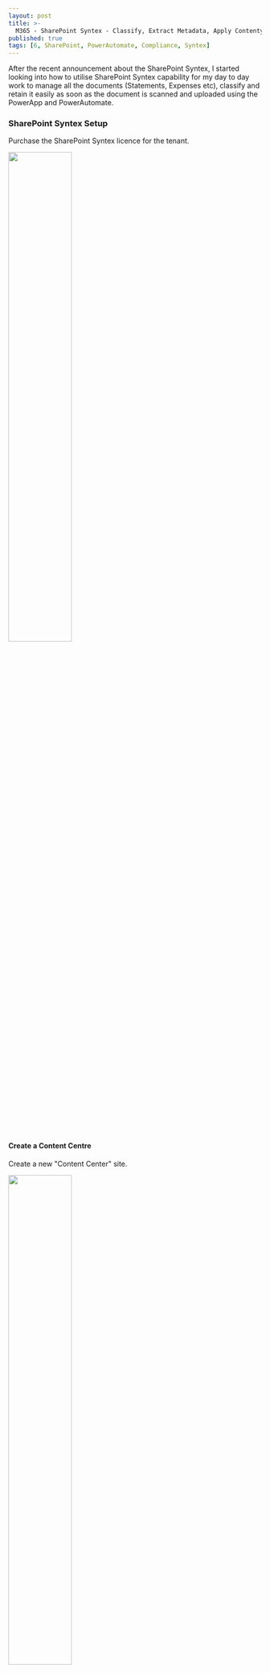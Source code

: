 ```yaml
---
layout: post
title: >-
  M365 - SharePoint Syntex - Classify, Extract Metadata, Apply Contentype and Retain documents automatically uploaded using PowerApp and PowerAutomate.
published: true
tags: [6, SharePoint, PowerAutomate, Compliance, Syntex]
---
```


After the recent announcement about the SharePoint Syntex, I started looking into how to utilise SharePoint Syntex capability for my day to day work to manage all the documents (Statements, Expenses etc), classify and retain it easily as soon as the document is scanned and uploaded using the PowerApp and PowerAutomate.

### SharePoint Syntex Setup

Purchase the SharePoint Syntex licence for the tenant.

<img src="../images/posts/6/SharePoint-Syntex-Product.png" width="50%" height="50%">

#### Create a Content Centre

Create a new "Content Center" site.

<img src="../images/posts/6/Content-Center-Template.png" width="50%" height="50%">

Go to the Content Centre site

<img src="../images/posts/6/Content-Center-Site.png" width="50%" height="50%">

### Create a model

Once the content centre is ready, Create a model 'Expenses' to train some sample content for classification, extraction and apply it to a document library.

<img src="../images/posts/6/create-model-1.png" width="80%" height="80%">

The above creates the model with a new Intelligent Document content type.

<img src="../images/posts/6/model-contenttype.png" width="80%" height="80%">

Train, Classify, Extract Metadata and Publish the model to a library.

<img src="../images/posts/6/create-model.png" width="80%" height="80%">

#### Add example files

Upload a list of sample documents to the model.

<img src="../images/posts/6/sample-model-files.png" width="40%" height="40%">

#### Classify files and run training

Classify the uploaded sample files for the type 'Expenses'.

<img src="../images/posts/6/train_classify_files.png" width="70%" height="70%">

#### Create and Train Extractors

Create an Extractor 'Total' to get the Total amount from the expenses document and Train it with the sample uploaded documents.

<img src="../images/posts/6/create-extractor-train.png" width="70%" height="70%">

The above step will extract the data and store it as a metadata in the document library.

#### Apply model to libraries

Apply the model to a document library by selecting the site and the document library.

<img src="../images/posts/6/apply-model-library.png" width="70%" height="70%">

The applied model can be removed from the model dashboard page.

<img src="../images/posts/6/model-libraries.png" width="70%" height="70%">

Once the model is applied to the document library, it publishes the 'Expenses' model content type with the additional metadata like 'Classification Date', 'Confidential Score' and along with the 'Total' extracted metadata specified in the model.

<img src="../images/posts/6/library-contenttypes.png" width="70%" height="70%">

Now we have the model created and applied to a document library ready to classify and extract the data.

### Create a powerapp to scan and upload the document

I have created a powerapp / powerautomate (based on <a target='_blank' href='https://www.youtube.com/watch?v=3QaiM8SeWfM'>Shane Young - training video</a>) to scan and upload the document to the above library.

<img src="../images/posts/6/powerapp-scan.png" width="70%" height="70%">

Link the below PowerAutomate to upload to upload the scanned document.

<img src="../images/posts/6/powerautomate-scan.png" width="70%" height="70%">

### Scan and Upload the document

Now lets scan the document and upload it to the document library.

#### Scan the document
<img src="../images/posts/6/powerapp-syntex-scan.png" width="20%" height="20%">

#### Upload the document to the SharePoint library
<img src="../images/posts/6/model-document-upload.png" width="70%" height="70%">

#### Document classified and metadata extracted based on the model configuration

Once the document is uploaded to the document library, the model will scan and extract the metadata accordingly.
In this case, it has automatically extracted the Total amount spend on the expenses and update the 'Total' metadata column and updates the content type as 'Expenses'

<img src="../images/posts/6/model-document-classified.png" width="70%" height="70%">

### Retain document based on the Content Type

The above can also be used to apply the retention label to the document based on the model so that the contents can be retained based on the type of document.

#### Set the Retention label on the model

The model can be set to apply label at the time of classification as below.

<img src="../images/posts/6/model-retentionlabel.png" width="70%" height="70%">

Once it is configured, the retention label is applied at the time of classification.

<img src="../images/posts/6/document-sample-with-retention.png" width="70%" height="70%">
